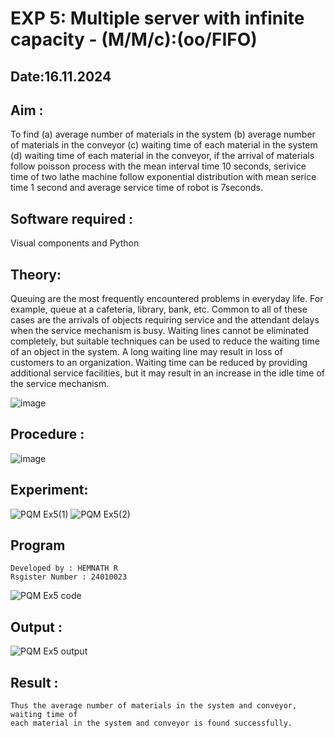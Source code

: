 # EXP 5: Multiple server with infinite capacity - (M/M/c):(oo/FIFO)

## Date:16.11.2024

## Aim :
To find (a) average number of materials in the system (b) average number of materials in the conveyor (c) waiting time of each material in the system (d) waiting time of each material in the conveyor, if the arrival  of materials follow poisson process with the mean interval time 10 seconds, serivice time of two lathe machine follow exponential distribution with mean serice time 1 second and average service time of robot is 7seconds.


## Software required :
Visual components and Python


## Theory:
Queuing are the most frequently encountered problems in everyday life. For example, queue at a cafeteria, library, bank, etc. Common to all of these cases are the arrivals of objects requiring service and the attendant delays when the service mechanism is busy. Waiting lines cannot be eliminated completely, but suitable techniques can be used to reduce the waiting time of an object in the system. A long waiting line may result in loss of customers to an organization. Waiting time can be reduced by providing additional service facilities, but it may result in an increase in the idle time of the service mechanism.

![image](https://user-images.githubusercontent.com/103921593/203238035-1c8109bc-cbf2-4c77-baea-c5b682a752ef.png)



## Procedure :

![image](https://user-images.githubusercontent.com/103921593/203238265-176740b0-eae2-4772-90be-5449869ac9b0.png)




## Experiment:

![PQM Ex5(1)](https://github.com/user-attachments/assets/f354f3c1-a0b7-4bb6-8797-b6dcb606972a)
![PQM Ex5(2)](https://github.com/user-attachments/assets/1f00b99a-87b4-4abb-ba1b-e5ec01e4c39d)



## Program
```
Developed by : HEMNATH R
Rsgister Number : 24010023
```
![PQM Ex5 code](https://github.com/user-attachments/assets/38f2293d-a47a-4b48-ab1f-a1fd5155a4dd)


## Output :
![PQM Ex5 output](https://github.com/user-attachments/assets/d8c05905-924c-4e71-b219-8da771f842e5)


## Result : 
```
Thus the average number of materials in the system and conveyor, waiting time of 
each material in the system and conveyor is found successfully.
```
